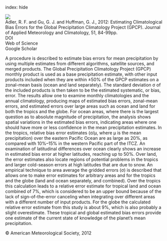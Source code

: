 index: hide

<div class="Citation">
    <div class="Citation-thumb CitationThumb-linked"  data-href="https://doi.org/10.1175/jamc-d-11-052.1">
      <img src="https://static.claimspace.cloud/climate-study-static/refs/thumbs/2/Adler_et_al_2012-thumb.png" />
    </div>

  <div class="Citation-body">
    <div class="Citation-text">Adler, R. F. and Gu, G. J. and Huffman, G. J., 2012: Estimating Climatological Bias Errors for the Global Precipitation Climatology Project (GPCP). <span class="Article-journal">Journal of Applied Meteorology and Climatology, </span><span class="Article-volume">51, </span>84-99pp.</div>
    <div class="Citation-links">
      <div class="CitationLink" data-href="https://doi.org/10.1175/jamc-d-11-052.1">
        <div class="CitationLink-icon CitationLink-Doi"></div>
        <div class="CitationLink-text">DOI</div>
      </div>
      <div class="CitationLink" data-href="http://cel.webofknowledge.com/InboundService.do?customersID=atyponcel&smartRedirect=yes&mode=FullRecord&IsProductCode=Yes&product=CEL&Init=Yes&Func=Frame&action=retrieve&SrcApp=literatum&SrcAuth=atyponcel&SID=7CNc3cIRaBKjGbSujFM&UT=WOS:000299395100007">
        <div class="CitationLink-icon CitationLink-Isi"></div>
        <div class="CitationLink-text">Web of Science</div>
      </div>
      <div class="CitationLink" data-href="https://scholar.google.com/scholar?q=10.1175/jamc-d-11-052.1">
        <div class="CitationLink-icon CitationLink-Scholar"></div>
        <div class="CitationLink-text">Google Scholar</div>
      </div>
    </div>
  </div>
</div>

A procedure is described to estimate bias errors for mean precipitation by using multiple estimates from different algorithms, satellite sources, and merged products. The Global Precipitation Climatology Project (GPCP) monthly product is used as a base precipitation estimate, with other input products included when they are within ±50% of the GPCP estimates on a zonal-mean basis (ocean and land separately). The standard deviation σ of the included products is then taken to be the estimated systematic, or bias, error. The results allow one to examine monthly climatologies and the annual climatology, producing maps of estimated bias errors, zonal-mean errors, and estimated errors over large areas such as ocean and land for both the tropics and the globe. For ocean areas, where there is the largest question as to absolute magnitude of precipitation, the analysis shows spatial variations in the estimated bias errors, indicating areas where one should have more or less confidence in the mean precipitation estimates. In the tropics, relative bias error estimates (σ/μ, where μ is the mean precipitation) over the eastern Pacific Ocean are as large as 20%, as compared with 10%–15% in the western Pacific part of the ITCZ. An examination of latitudinal differences over ocean clearly shows an increase in estimated bias error at higher latitudes, reaching up to 50%. Over land, the error estimates also locate regions of potential problems in the tropics and larger cold-season errors at high latitudes that are due to snow. An empirical technique to area average the gridded errors (σ) is described that allows one to make error estimates for arbitrary areas and for the tropics and the globe (land and ocean separately, and combined). Over the tropics this calculation leads to a relative error estimate for tropical land and ocean combined of 7%, which is considered to be an upper bound because of the lack of sign-of-the-error canceling when integrating over different areas with a different number of input products. For the globe the calculated relative error estimate from this study is about 9%, which is also probably a slight overestimate. These tropical and global estimated bias errors provide one estimate of the current state of knowledge of the planet’s mean precipitation.

<div class="Citation-copy">
&copy; American Meteorological Society, 2012
</div>